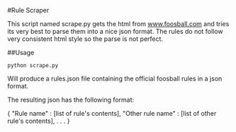 #Rule Scraper

This script named scrape.py gets the html from www.foosball.com and tries its very best to parse them into a nice json format. The rules do not follow very consistent html style so the parse is not perfect.

##Usage

```
python scrape.py
```

Will produce a rules.json file containing the official foosball rules in a json format.

The resulting json has the following format:

{
    "Rule name" : [list of rule's contents],
    "Other rule name" : [list of other rule's contents],
    .
    .
    .
}

